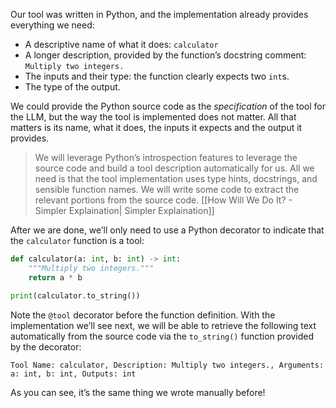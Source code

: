 Our tool was written in Python, and the implementation already provides everything we need:

- A descriptive name of what it does: `calculator`
- A longer description, provided by the function’s docstring comment: `Multiply two integers.`
- The inputs and their type: the function clearly expects two `int`s.
- The type of the output.

We could provide the Python source code as the _specification_ of the tool for the LLM, but the way the tool is implemented does not matter. All that matters is its name, what it does, the inputs it expects and the output it provides.

> We will leverage Python’s introspection features to leverage the source code and build a tool description automatically for us. All we need is that the tool implementation uses type hints, docstrings, and sensible function names. We will write some code to extract the relevant portions from the source code.
> [[How Will We Do It? - Simpler Explaination| Simpler Explaination]]


After we are done, we’ll only need to use a Python decorator to indicate that the `calculator` function is a tool:
```python
def calculator(a: int, b: int) -> int:
    """Multiply two integers."""
    return a * b

print(calculator.to_string())
```

Note the `@tool` decorator before the function definition.
With the implementation we’ll see next, we will be able to retrieve the following text automatically from the source code via the `to_string()` function provided by the decorator:

```
Tool Name: calculator, Description: Multiply two integers., Arguments: a: int, b: int, Outputs: int
```

As you can see, it’s the same thing we wrote manually before!